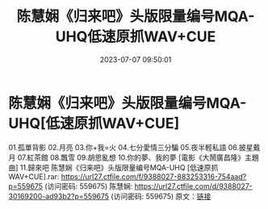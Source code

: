 ﻿---
title: 陈慧娴《归来吧》头版限量编号MQA-UHQ低速原抓WAV+CUE
date: 2023-07-07 09:50:01
categories: WAV车载音乐、镜像
tags: 华语中文
---
# 陈慧娴《归来吧》头版限量编号MQA-UHQ[低速原抓WAV+CUE]

01.孤單背影
02.月亮
03.你+我=火
04.七分愛情三分騙
05.夜半輕私語
06.披星戴月
07.紅茶館
08.飄雪
09.胡思亂想
10.你的夢、我的夢 [電影《大鬧廣昌隆》主題曲]
11.歸來吧
陈慧娴《归来吧》头版限量编号MQA-UHQ [低速原抓WAV+CUE].rar: https://url27.ctfile.com/f/9388027-883253316-754aad?p=559675
(访问密码: 559675)
陈慧娴: https://url27.ctfile.com/d/9388027-30169200-ad93b2?p=559675
(访问密码: 559675)
原文：[链接](https://blog.sina.com.cn/s/blog_1647c7e76010312lw.html)